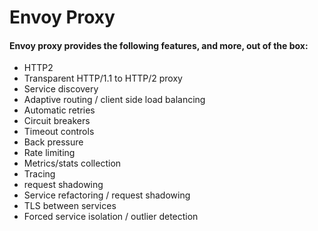# Envoy Proxy

#### Envoy proxy provides the following features, and more, out of the box:
  - HTTP2
  - Transparent HTTP/1.1 to HTTP/2 proxy
  - Service discovery
  - Adaptive routing / client side load balancing
  - Automatic retries
  - Circuit breakers
  - Timeout controls
  - Back pressure
  - Rate limiting
  - Metrics/stats collection
  - Tracing
  - request shadowing
  - Service refactoring / request shadowing
  - TLS between services
  - Forced service isolation / outlier detection
